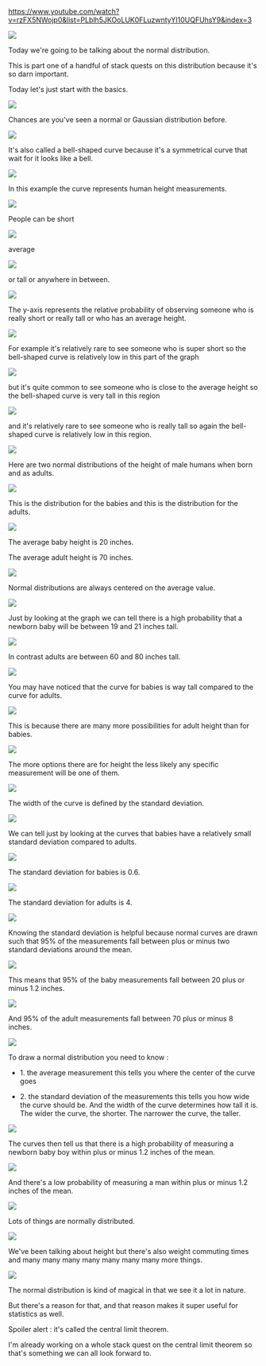 <https://www.youtube.com/watch?v=rzFX5NWojp0&list=PLblh5JKOoLUK0FLuzwntyYI10UQFUhsY9&index=3>

![](media/STATQUEST-3-NORMAL_DISTRIBUTION/image1.png)

Today we\'re going to be talking about the normal distribution.

This is part one of a handful of stack quests on this distribution
because it\'s so darn important.

Today let\'s just start with the basics.

![](media/STATQUEST-3-NORMAL_DISTRIBUTION/image2.png)

Chances are you\'ve seen a normal or Gaussian distribution before.

![](media/STATQUEST-3-NORMAL_DISTRIBUTION/image3.png)

It\'s also called a bell-shaped curve because it\'s a symmetrical curve
that wait for it looks like a bell.

![](media/STATQUEST-3-NORMAL_DISTRIBUTION/image4.png)

In this example the curve represents human height measurements.

![](media/STATQUEST-3-NORMAL_DISTRIBUTION/image5.png)

People can be short

![](media/STATQUEST-3-NORMAL_DISTRIBUTION/image6.png)

average

![](media/STATQUEST-3-NORMAL_DISTRIBUTION/image7.png)

or tall or anywhere in between.

![](media/STATQUEST-3-NORMAL_DISTRIBUTION/image8.png)

The y-axis represents the relative probability of observing someone who
is really short or really tall or who has an average height.

![](media/STATQUEST-3-NORMAL_DISTRIBUTION/image9.png)

For example it\'s relatively rare to see someone who is super short so
the bell-shaped curve is relatively low in this part of the graph

![](media/STATQUEST-3-NORMAL_DISTRIBUTION/image10.png)

but it\'s quite common to see someone who is close to the average height
so the bell-shaped curve is very tall in this region

![](media/STATQUEST-3-NORMAL_DISTRIBUTION/image11.png)

and it\'s relatively rare to see someone who is really tall so again the
bell-shaped curve is relatively low in this region.

![](media/STATQUEST-3-NORMAL_DISTRIBUTION/image12.png)

Here are two normal distributions of the height of male humans when born
and as adults.

![](media/STATQUEST-3-NORMAL_DISTRIBUTION/image13.png)

This is the distribution for the babies and this is the distribution for
the adults.

![](media/STATQUEST-3-NORMAL_DISTRIBUTION/image14.png)

The average baby height is 20 inches.

The average adult height is 70 inches.

![](media/STATQUEST-3-NORMAL_DISTRIBUTION/image15.png)

Normal distributions are always centered on the average value.

![](media/STATQUEST-3-NORMAL_DISTRIBUTION/image16.png)

Just by looking at the graph we can tell there is a high probability
that a newborn baby will be between 19 and 21 inches tall.

![](media/STATQUEST-3-NORMAL_DISTRIBUTION/image17.png)

In contrast adults are between 60 and 80 inches tall.

![](media/STATQUEST-3-NORMAL_DISTRIBUTION/image18.png)

You may have noticed that the curve for babies is way tall compared to
the curve for adults.

![](media/STATQUEST-3-NORMAL_DISTRIBUTION/image19.png)

This is because there are many more possibilities for adult height than
for babies.

![](media/STATQUEST-3-NORMAL_DISTRIBUTION/image20.png)

The more options there are for height the less likely any specific
measurement will be one of them.

![](media/STATQUEST-3-NORMAL_DISTRIBUTION/image21.png)

The width of the curve is defined by the standard deviation.

![](media/STATQUEST-3-NORMAL_DISTRIBUTION/image22.png)

We can tell just by looking at the curves that babies have a relatively
small standard deviation compared to adults.

![](media/STATQUEST-3-NORMAL_DISTRIBUTION/image23.png)

The standard deviation for babies is 0.6.

![](media/STATQUEST-3-NORMAL_DISTRIBUTION/image24.png)

The standard deviation for adults is 4.

![](media/STATQUEST-3-NORMAL_DISTRIBUTION/image25.png)

Knowing the standard deviation is helpful because normal curves are
drawn such that 95% of the measurements fall between plus or minus two
standard deviations around the mean.

![](media/STATQUEST-3-NORMAL_DISTRIBUTION/image26.png)

This means that 95% of the baby measurements fall between 20 plus or
minus 1.2 inches.

![](media/STATQUEST-3-NORMAL_DISTRIBUTION/image27.png)

And 95% of the adult measurements fall between 70 plus or minus 8
inches.

![](media/STATQUEST-3-NORMAL_DISTRIBUTION/image28.png)

To draw a normal distribution you need to know :

- 1\. the average measurement this tells you where the center of the
  curve goes

- 2\. the standard deviation of the measurements this tells you how wide
  the curve should be. And the width of the curve determines how tall it
  is. The wider the curve, the shorter. The narrower the curve, the
  taller.

![](media/STATQUEST-3-NORMAL_DISTRIBUTION/image29.png)

The curves then tell us that there is a high probability of measuring a
newborn baby boy within plus or minus 1.2 inches of the mean.

![](media/STATQUEST-3-NORMAL_DISTRIBUTION/image30.png)

And there\'s a low probability of measuring a man within plus or minus
1.2 inches of the mean.

![](media/STATQUEST-3-NORMAL_DISTRIBUTION/image31.png)

Lots of things are normally distributed.

![](media/STATQUEST-3-NORMAL_DISTRIBUTION/image32.png)

We\'ve been talking about height but there\'s also weight commuting
times and many many many many many many many more things.

![](media/STATQUEST-3-NORMAL_DISTRIBUTION/image33.png)

The normal distribution is kind of magical in that we see it a lot in
nature.

But there\'s a reason for that, and that reason makes it super useful
for statistics as well.

Spoiler alert : it\'s called the central limit theorem.

I\'m already working on a whole stack quest on the central limit theorem
so that\'s something we can all look forward to.

